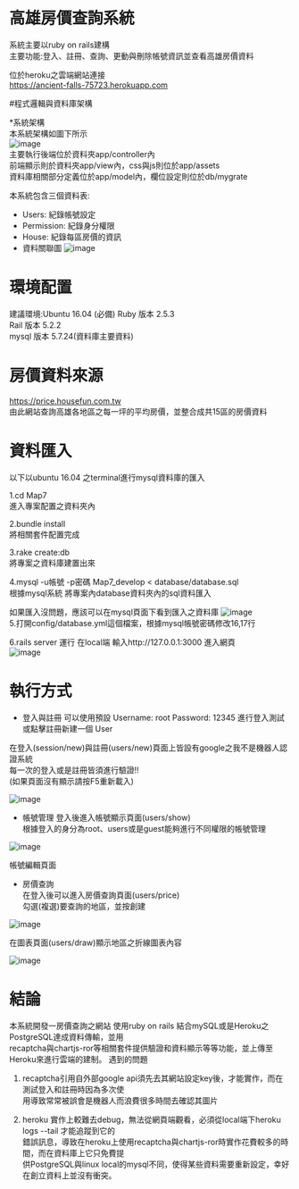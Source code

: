 # 高雄房價查詢系統
系統主要以ruby on rails建構  
主要功能:登入、註冊、查詢、更動與刪除帳號資訊並查看高雄房價資料 

位於heroku之雲端網站連接  
https://ancient-falls-75723.herokuapp.com  

 
#程式邏輯與資料庫架構  

*系統架構  
本系統架構如圖下所示  
![image](https://github.com/linyoyoz/HHS/blob/master/image/system.png)  
主要執行後端位於資料夾app/controller內  
前端顯示則於資料夾app/view內，css與js則位於app/assets  
資料庫相關部分定義位於app/model內，欄位設定則位於db/mygrate  


本系統包含三個資料表:  

* Users:
紀錄帳號設定
* Permission:
紀錄身分權限  
* House:
紀錄每區房價的資訊  
* 資料關聯圖
![image](https://github.com/linyoyoz/HHS/blob/master/image/table.png)  
# 環境配置  

建議環境:Ubuntu 16.04
(必備)
Ruby 版本 2.5.3  
Rail 版本 5.2.2  
mysql 版本 5.7.24(資料庫主要資料)  

# 房價資料來源  
https://price.housefun.com.tw  
由此網站查詢高雄各地區之每一坪的平均房價，並整合成共15區的房價資料  

# 資料匯入

以下以ubuntu 16.04 之terminal進行mysql資料庫的匯入  

1.cd Map7  
進入專案配置之資料夾內  

2.bundle install  
將相關套件配置完成  

3.rake create:db  
將專案之資料庫建置出來  

4.mysql -u帳號 -p密碼 Map7_develop < database/database.sql  
根據mysql系統 將專案內database資料夾內的sql資料匯入

如果匯入沒問題，應該可以在mysql頁面下看到匯入之資料庫
![image](https://github.com/linyoyoz/HHS/blob/master/image/data.png)   
5.打開config/database.yml這個檔案，根據mysql帳號密碼修改16,17行

6.rails server
運行 在local端 輸入http://127.0.0.1:3000 
進入網頁  
![image](https://github.com/linyoyoz/HHS/blob/master/image/server.png) 


# 執行方式
* 登入與註冊
可以使用預設 Username: root Password: 12345 進行登入測試  
或點擊註冊新建一個 User  

在登入(session/new)與註冊(users/new)頁面上皆設有google之我不是機器人認證系統  
每一次的登入或是註冊皆須進行驗證!!   
(如果頁面沒有顯示請按F5重新載入)  

![image](https://github.com/linyoyoz/HHS/blob/master/image/login.png)  


* 帳號管理
登入後進入帳號顯示頁面(users/show)  
根據登入的身分為root、users或是guest能夠進行不同權限的帳號管理  

![image](https://github.com/linyoyoz/HHS/blob/master/image/show.png)  

帳號編輯頁面 

* 房價查詢  
在登入後可以進入房價查詢頁面(users/price)  
勾選(複選)要查詢的地區，並按創建

![image](https://github.com/linyoyoz/HHS/blob/master/image/choose.png)  

在圖表頁面(users/draw)顯示地區之折線圖表內容  

![image](https://github.com/linyoyoz/HHS/blob/master/image/draw.png)  

# 結論

本系統開發一房價查詢之網站 使用ruby on rails 結合mySQL或是Heroku之PostgreSQL達成資料傳輸，並用  
recaptcha與chartjs-ror等相關套件提供驗證和資料顯示等等功能，並上傳至Heroku來進行雲端的建制。 
遇到的問題  
1. recaptcha引用自外部google api須先去其網站設定key後，才能實作，而在測試登入和註冊時因為多次使  
用導致常常被誤會是機器人而浪費很多時間去確認其圖片  

2. heroku 實作上較難去debug，無法從網頁端觀看，必須從local端下heroku logs --tail 才能追蹤到它的  
錯誤訊息，導致在heroku上使用recaptcha與chartjs-ror時實作花費較多的時間，而在資料庫上它只免費提  
供PostgreSQL與linux local的mysql不同，使得某些資料需要重新設定，幸好在創立資料上並沒有衝突。  
 
